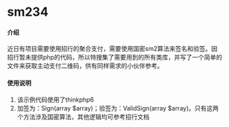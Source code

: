 # sm234

#### 介绍
近日有项目需要使用招行的聚合支付，需要使用国密sm2算法来签名和验签。因招行暂未提供php的代码，所以特搜集了需要用到的所有类库，并写了一个简单的文件来获取主动支付二维码，供有同样需求的小伙伴参考。

#### 使用说明
1.  该示例代码使用了thinkphp6
2.  加签为：Sign(array $array)；验签为：ValidSign(array $array)。只有这两个方法涉及国密算法，其他逻辑均可参考招行文档
